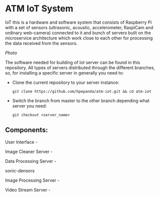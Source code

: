 # ATM IoT System
IoT this is a hardware and software system that consists of Raspberry Pi with a set of sensors (ultrasonic, acoustic, accelerometer, RaspiCam and ordinary web-camera) connected to it and bunch of servers built on the microservice architecture which work close to each other for processing the data received from the sensors.

*Photo*

The software needed for building of Iot server can be found in this repository. All types of servers distributed through the different branches, so, for installing a specific server in generally you need to:
+ Clone the current repository to your server instance:

    ```
    git clone https://github.com/hpepanda/atm-iot.git && cd atm-iot
    ```
+ Switch the branch from master to the other branch depending what server you need:

    ```
    git checkout <server_name>
    ```

## Components:
User Interface - 

Image Cleaner Server - 

Data Processing Server - 

sonic-densors

Image Processing Server - 

Video Stream Server - 
